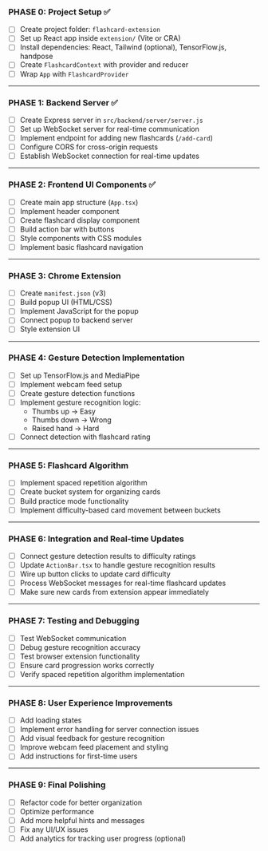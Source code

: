 ### PHASE 0: Project Setup ✅

- [ ] Create project folder: `flashcard-extension`
- [ ] Set up React app inside `extension/` (Vite or CRA)
- [ ] Install dependencies: React, Tailwind (optional), TensorFlow.js, handpose
- [ ] Create `FlashcardContext` with provider and reducer
- [ ] Wrap `App` with `FlashcardProvider`

---

### PHASE 1: Backend Server ✅

- [ ] Create Express server in `src/backend/server/server.js`
- [ ] Set up WebSocket server for real-time communication
- [ ] Implement endpoint for adding new flashcards (`/add-card`)
- [ ] Configure CORS for cross-origin requests
- [ ] Establish WebSocket connection for real-time updates

---

### PHASE 2: Frontend UI Components ✅

- [ ] Create main app structure (`App.tsx`)
- [ ] Implement header component
- [ ] Create flashcard display component
- [ ] Build action bar with buttons
- [ ] Style components with CSS modules
- [ ] Implement basic flashcard navigation

---

### PHASE 3: Chrome Extension 

- [ ] Create `manifest.json` (v3)
- [ ] Build popup UI (HTML/CSS)
- [ ] Implement JavaScript for the popup
- [ ] Connect popup to backend server
- [ ] Style extension UI

---

### PHASE 4: Gesture Detection Implementation 

- [ ] Set up TensorFlow.js and MediaPipe
- [ ] Implement webcam feed setup
- [ ] Create gesture detection functions
- [ ] Implement gesture recognition logic:
  - Thumbs up → Easy
  - Thumbs down → Wrong
  - Raised hand → Hard
- [ ] Connect detection with flashcard rating

---

### PHASE 5: Flashcard Algorithm 

- [ ] Implement spaced repetition algorithm
- [ ] Create bucket system for organizing cards
- [ ] Build practice mode functionality
- [ ] Implement difficulty-based card movement between buckets

---

### PHASE 6: Integration and Real-time Updates 

- [ ] Connect gesture detection results to difficulty ratings
- [ ] Update `ActionBar.tsx` to handle gesture recognition results
- [ ] Wire up button clicks to update card difficulty
- [ ] Process WebSocket messages for real-time flashcard updates
- [ ] Make sure new cards from extension appear immediately

---

### PHASE 7: Testing and Debugging 

- [ ] Test WebSocket communication
- [ ] Debug gesture recognition accuracy
- [ ] Test browser extension functionality
- [ ] Ensure card progression works correctly
- [ ] Verify spaced repetition algorithm implementation

---

### PHASE 8: User Experience Improvements 

- [ ] Add loading states
- [ ] Implement error handling for server connection issues
- [ ] Add visual feedback for gesture recognition
- [ ] Improve webcam feed placement and styling
- [ ] Add instructions for first-time users

---

### PHASE 9: Final Polishing 

- [ ] Refactor code for better organization
- [ ] Optimize performance
- [ ] Add more helpful hints and messages
- [ ] Fix any UI/UX issues
- [ ] Add analytics for tracking user progress (optional)